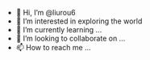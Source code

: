 - 👋 Hi, I’m @liurou6
- 👀 I’m interested in exploring the world
- 🌱 I’m currently learning ...
- 💞️ I’m looking to collaborate on ...
- 📫 How to reach me ...

<!---
liurou6/liurou6 is a ✨ special ✨ repository because its `README.md` (this file) appears on your GitHub profile.
You can click the Preview link to take a look at your changes.
--->
